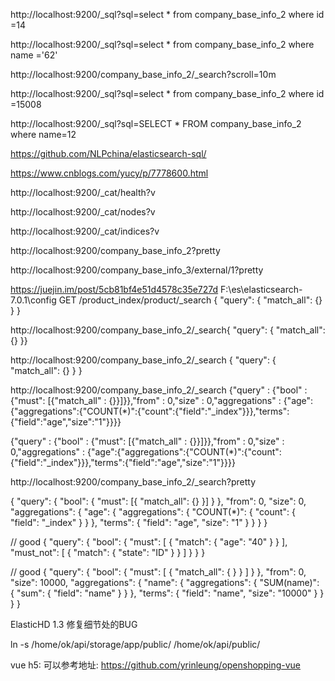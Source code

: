 http://localhost:9200/_sql?sql=select * from company_base_info_2 where id =14


http://localhost:9200/_sql?sql=select * from company_base_info_2 where name ='62'

http://localhost:9200/company_base_info_2/_search?scroll=10m

http://localhost:9200/_sql?sql=select * from company_base_info_2 where id =15008


http://localhost:9200/_sql?sql=SELECT * FROM company_base_info_2 where name=12


https://github.com/NLPchina/elasticsearch-sql/


https://www.cnblogs.com/yucy/p/7778600.html


http://localhost:9200/_cat/health?v

http://localhost:9200/_cat/nodes?v

http://localhost:9200/_cat/indices?v

http://localhost:9200/company_base_info_2?pretty

http://localhost:9200/company_base_info_3/external/1?pretty

https://juejin.im/post/5cb81bf4e51d4578c35e727d
F:\es\elasticsearch-7.0.1\config
GET /product_index/product/_search
{
  "query": {
    "match_all": {}
  }
}

http://localhost:9200/company_base_info_2/_search{  "query": {    "match_all": {}  }}


http://localhost:9200/company_base_info_2/_search
{
  "query": {
    "match_all": {}
  }
}


http://localhost:9200/company_base_info_2/_search
{"query" : {"bool" : {"must": [{"match_all" : {}}]}},"from" : 0,"size" : 0,"aggregations" : {"age":{"aggregations":{"COUNT(*)":{"count":{"field":"_index"}}},"terms":{"field":"age","size":"1"}}}}


{"query" : {"bool" : {"must": [{"match_all" : {}}]}},"from" : 0,"size" : 0,"aggregations" : {"age":{"aggregations":{"COUNT(*)":{"count":{"field":"_index"}}},"terms":{"field":"age","size":"1"}}}}



http://localhost:9200/company_base_info_2/_search?pretty
 
 
 {
 	"query": {
 		"bool": {
 			"must": [{
 				"match_all": {}
 			}]
 		}
 	},
 	"from": 0,
 	"size": 0,
 	"aggregations": {
 		"age": {
 			"aggregations": {
 				"COUNT(*)": {
 					"count": {
 						"field": "_index"
 					}
 				}
 			},
 			"terms": {
 				"field": "age",
 				"size": "1"
 			}
 		}
 	}
 }
 
 // good
{
  "query": {
    "bool": {
      "must": [
        { "match": { "age": "40" } }
      ],
      "must_not": [
        { "match": { "state": "ID" } }
      ]
    }
  }
}




// good
{
  "query": {
    "bool": {
      "must": [
        {
          "match_all": { }
        }
      ]
    }
  }, 
  "from": 0, 
  "size": 10000, 
  "aggregations": {
    "name": {
      "aggregations": {
        "SUM(name)": {
          "sum": {
            "field": "name"
          }
        }
      }, 
      "terms": {
        "field": "name", 
        "size": "10000"
      }
    }
  }
}


ElasticHD 1.3 修复细节处的BUG


ln -s /home/ok/api/storage/app/public/ /home/ok/api/public/





vue h5:
可以参考地址:
https://github.com/yrinleung/openshopping-vue
